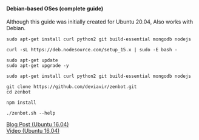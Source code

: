 #### Debian-based OSes (complete guide)

Although this guide was initially created for Ubuntu 20.04, Also works with Debian.

```
sudo apt-get install curl python2 git build-essential mongodb nodejs

curl -sL https://deb.nodesource.com/setup_15.x | sudo -E bash -

sudo apt-get update
sudo apt-get upgrade -y

sudo apt-get install curl python2 git build-essential mongodb nodejs

git clone https://github.com/deviavir/zenbot.git
cd zenbot

npm install

./zenbot.sh --help
```

[Blog Post (Ubuntu 16.04)](https://jaynagpaul.com/algorithmic-crypto-trading?utm_source=zenbot)  
[Video (Ubuntu 16.04)](https://youtu.be/BEhU55W9pBI)
